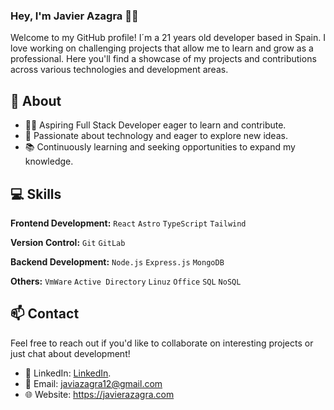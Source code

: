 ### Hey, I'm Javier Azagra 👋🏽 

Welcome to my GitHub profile! I´m a 21 years old developer based in Spain. I love working on challenging projects that allow me to learn and grow as a professional. Here you'll find a showcase of my projects and contributions across various technologies and development areas.

## 🔎 About

- 👨‍💻 Aspiring Full Stack Developer eager to learn and contribute.
- 🌟 Passionate about technology and eager to explore new ideas.
- 📚 Continuously learning and seeking opportunities to expand my knowledge.

## 💻 Skills

**Frontend Development:** `React` `Astro` `TypeScript` `Tailwind`
 
**Version Control:** `Git` `GitLab`

**Backend Development:** `Node.js` `Express.js` `MongoDB`

**Others:** `VmWare` `Active Directory` `Linuz` `Office` `SQL` `NoSQL`

## 📫 Contact

Feel free to reach out if you'd like to collaborate on interesting projects or just chat about development!

- 💼 LinkedIn: [LinkedIn](https://www.linkedin.com/in/javier-azagra-garc%C3%ADa/). 
- 📧 Email: javiazagra12@gmail.com
- 🌐 Website: https://javierazagra.com
